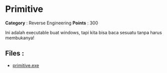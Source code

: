 # Primitive

**Category** : Reverse Engineering
**Points** : 300

Ini adalah executable buat windows, tapi kita bisa baca sesuatu tanpa harus membukanya!

## Files : 
 - [primitive.exe](./primitive.exe)


